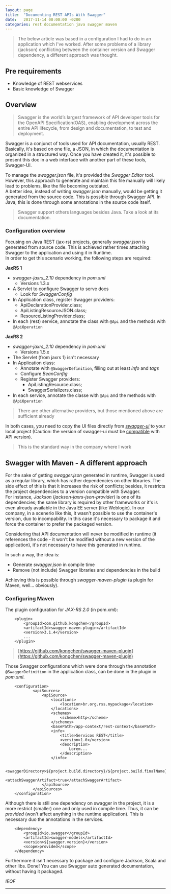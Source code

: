 ```yaml
---
layout: page
title:  "Documenting REST APIs With Swagger"
date:   2017-11-14 00:00:00 -0200
categories: rest documentation java swagger maven
---
```


> The below article was based in a configuration I had to do in an application which I've worked. After some problems of a library (jackson) conflicting between the container version and Swagger dependency, a different approach was thought.

## Pre requirements

* Knowledge of REST webservices
* Basic knowledge of Swagger

## Overview

> Swagger is the world’s largest framework of API developer tools for the OpenAPI Specification(OAS), enabling development across the entire API lifecycle, from design and documentation, to test and deployment.

Swagger is a conjunct of tools used for API documentation, usually REST.  
Basically, it's based on one file, a JSON, in which the documentation is organized in a structured way. Once you have created it, it's possible to present this doc in a web interface with another part of these tools, Swagger-UI. 

To manage the *swagger.json* file, it's provided the *Swagger Editor* tool. However, this approach to generate and maintain this file manually will likely lead to problems, like the file becoming outdated.   
A better idea, instead of writing *swagger.json* manually, would be getting it generated from the source code. This is possible through Swagger API. In Java, this is done through some annotations in the source code itself. 

> Swagger support others languages besides Java. Take a look at its documentation.

### Configuration overview

Focusing on Java REST (jax-rs) projects, generally *swagger.json* is generated from source code. This is achieved rather times attaching Swagger to the application and using it in Runtime.  
In order to get this scenario working, the following steps are required:  

**JaxRS 1**

* *swagger-jaxrs_2.10* dependency in *pom.xml*
	* Versions 1.3.x
* A Servlet to configure Swagger to serve docs
	* Look for *SwaggerConfig*
* In Application class, register Swagger providers:
	* ApiDeclarationProvider.class;
    * ApiListingResourceJSON.class;
    * ResourceListingProvider.class;
* In each (rest) service, annotate the class with `@Api` and the methods with `@ApiOperation`

**JaxRS 2**

* *swagger-jaxrs_2.10* dependency in *pom.xml*
	* Versions 1.5.x
* The Servlet (from jaxrs 1) isn't necessary
* In Application class:
	* Annotate with `@SwaggerDefinition`, filling out at least *info* and *tags*
	* Configure *BeanConfig*
	* Register Swagger providers:
		* ApiListingResource.class;
	    * SwaggerSerializers.class;		
* In each service, annotate the classe with `@Api` and the methods with `@ApiOperation`

> There are other alternative providers, but those mentioned above are sufficient already

In both cases, you need to copy the UI files directly from [*swagger-ui*](https://github.com/swagger-api/swagger-ui) to your local project (Caution: the version of swagger-ui must be [compatible](https://github.com/swagger-api/swagger-ui#compatibility) with API version).

> This is the standard way in the company where I work

## Swagger with Maven - A different approach

For the sake of getting *swagger.json* generated in runtime, Swagger is used as a regular library, which has rather dependencies on other libraries. 
The side effect of this is that it increases the risk of conflicts; besides, it restricts the project dependencies to a version compatible with Swagger.  
For instance, *Jackson* (*jackson-jaxrs-json-provider*) is one of its dependencies; the same library is required by other frameworks or it's is even already available in the Java EE server (like Weblogic). In our company, in a scenerio like this, it wasn't possible to use the container's version, duo to incompability. In this case it's necessary to package it and force the container to prefer the packaged version.  

Considering that API documentation will never be modified in runtime (it references the code - it won't be modified without a new version of the application), it's not necessary to  have this generated in runtime.  

In such a way, the idea is:

* Generate *swagger.json* in compile time
* Remove (not include) Swagger libraries and dependencies in the build

Achieving this is possible through *swagger-maven-plugin* (a plugin for Maven, well... obviously).

### Configuring Maven

The plugin configuration for *JAX-RS 2.0* (in pom.xml): 

		<plugin>
			<groupId>com.github.kongchen</groupId>
			<artifactId>swagger-maven-plugin</artifactId>
			<version>3.1.4</version>
			...
		</plugin>

> [https://github.com/kongchen/swagger-maven-plugin](https://github.com/kongchen/swagger-maven-plugin)		

Those Swagger configurations which were done through the annotation `@SwaggerDefinition` in the application class, can be done in the plugin in *pom.xml*.  

		<configuration>
				<apiSources>
					<apiSource>
						<locations>
							<location>br.org.rss.mypackage</location>
						</locations>
						<schemes>
							<scheme>http</scheme>
						</schemes>
						<basePath>/app-context/rest-context</basePath>
						<info>
							<title>Servicos REST</title>
							<version>1.0</version>
							<description>
								Lorem...
							</description>
						</info>

						<swaggerDirectory>${project.build.directory}/${project.build.finalName}/api</swaggerDirectory>
						<attachSwaggerArtifact>true</attachSwaggerArtifact>
					</apiSource>
				</apiSources>
		</configuration>


Although there is still one dependency on swagger in the project, it is a more restrict (smaller) one and only used in compile time. Thus, it can be *provided* (won't affect anything in the runtime application). This is necessary duo the annotations in the services.  

		<dependency>
			<groupId>io.swagger</groupId>
            <artifactId>swagger-models</artifactId>
            <version>${swagger.version}</version>
			<scope>provided</scope>
		</dependency>

Furthermore it isn't necessary to package and configure Jackson, Scala and other libs.
Done! You can use Swagger auto generated documentation, without having it packaged.  

*!EOF*

---
